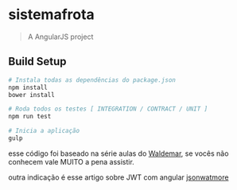 # sistemafrota

> A AngularJS project

## Build Setup

``` bash
# Instala todas as dependências do package.json
npm install
bower install

# Roda todos os testes [ INTEGRATION / CONTRACT / UNIT ]
npm run test

# Inicia a aplicação
gulp

```

esse código foi baseado na série aulas do [Waldemar](https://github.com/waldemarnt/building-testable-nodejs-api), se vocês não conhecem vale MUITO a pena assistir.


outra indicação é esse artigo sobre JWT com angular
[jsonwatmore](http://jasonwatmore.com/post/2016/04/05/angularjs-jwt-authentication-example-tutorial)
